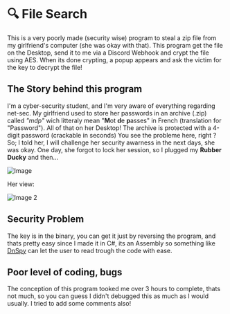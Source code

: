 # 🔍 File Search

This is a very poorly made (security wise) program to steal a zip file from my girlfriend's computer (she was okay with that).
This program get the file on the Desktop, send it to me via a Discord Webhook and crypt the file using AES. When its done crypting, a popup appears and ask the victim for the key to decrypt the file!

## The Story behind this program

I'm a cyber-security student, and I'm very aware of everything regarding net-sec.
My girlfriend used to store her passwords in an archive (.zip) called *"mdp"* wich litteraly mean "**M**ot **d**e **p**asses" in French (translation for "Password").
All of that on her Desktop!
The archive is protected with a 4-digit password (crackable in seconds)
You see the probleme here, right ? 
So; I told her, I will challenge her security awarness in the next days, she was okay.
One day, she forgot to lock her session, so I plugged my **Rubber Ducky** and then...

![Image](https://i.imgur.com/fYKalAI.png)

Her view:

![Image 2](https://i.imgur.com/V4yysVy.png)

## Security Problem

The key is in the binary, you can get it just by reversing the program, and thats pretty easy since I made it in C#, its an Assembly so something like [DnSpy](https://github.com/dnSpy/dnSpy) can
let the user to read trough the code with ease.

## Poor level of coding, bugs

The conception of this program tooked me over 3 hours to complete, thats not much, so you can guess I didn't debugged this as much as I would usually.
I tried to add some comments also!
